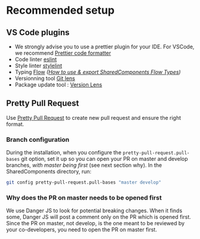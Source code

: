 # Recommended setup

## VS Code plugins

- We strongly advise you to use a prettier plugin for your IDE. For VSCode, we recommend [Prettier code formatter](https://github.com/prettier/prettier-vscode)
- Code linter [eslint](https://github.com/Microsoft/vscode-eslint)
- Style linter [stylelint](https://github.com/shinnn/vscode-stylelint)
- Typing [Flow](https://github.com/flowtype/flow-for-vscode) _([How to use & export SharedComponents Flow Types](./flow-types.md))_
- Versionning tool [Git lens](https://github.com/eamodio/vscode-gitlens)
- Package update tool : [Version Lens](https://github.com/vscode-contrib/vscode-versionlens)

## Pretty Pull Request

Use [Pretty Pull Request](https://github.com/williamdclt/git-pretty-pull-request) to create new pull request and ensure the right format.

### Branch configuration

During the installation, when you configure the `pretty-pull-request.pull-bases` git option, set it up so you can open your PR on master and develop branches, _with master being first_ (see next section why). In the SharedComponents directory, run:

```bash
git config pretty-pull-request.pull-bases "master develop"
```

### Why does the PR on master needs to be opened first

We use Danger JS to look for potential breaking changes. When it finds some, Danger JS will post a comment only on the PR which is opened first. Since the PR on master, not develop, is the one meant to be reviewed by your co-developers, you need to open the PR on master first.
